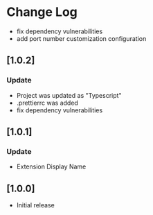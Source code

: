 # Change Log

- fix dependency vulnerabilities
- add port number customization configuration

## [1.0.2]
### Update
- Project was updated as "Typescript"
- .prettierrc was added
- fix dependency vulnerabilities

## [1.0.1]
### Update
- Extension Display Name

## [1.0.0]
- Initial release